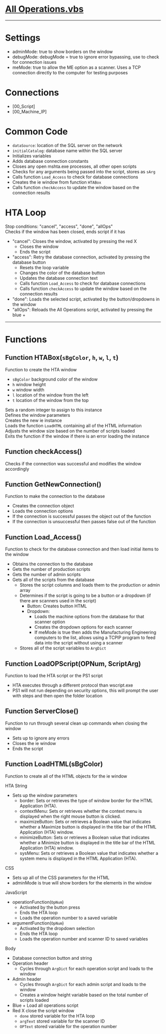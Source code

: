 # [All Operations.vbs](https://bitbucket.org/FlowCorp_CC/contract_cutting/src/master/All%20Operations.vbs)

---

# Settings

 * adminMode: true to show borders on the window
 * debugMode: debugMode = true to ignore error bypassing, use to check for connection issues
 * meMode: true to allow the ME option as a scanner.  Uses a TCP connection directly to the computer for testing purposes
 
# Connections

 * \[00_Script\]
 * \[00_Machine_IP\]
 
# Common Code

 * `dataSource`: location of the SQL server on the network
 * `initialCatalog`: database name within the SQL server
 * Initializes variables
 * Adds database connection constants
 * Closes any open mshta.exe processes, all other open scripts
 * Checks for any arguments being passed into the script, stores as `sArg`
 * Calls function `Load_Access` to check for database connections
 * Creates the ie window from function `HTABox`
 * Calls function `checkAccess` to update the window based on the connection results
 
# HTA Loop

Stop conditions: "cancel", "access", "done", "allOps"  
Checks if the window has been closed, ends script if it has
 
 * "cancel": Closes the window, activated by pressing the red X  
	* Closes the window
	* Ends the script
 * "access": Retry the database connection, activated by pressing the database button
	* Resets the loop variable
	* Changes the color of the database button
	* Updates the database connection text
	* Calls function `Load_Access` to check for database connections
	* Calls function `checkAccess` to update the window based on the connection results
 * "done": Loads the selected script, activated by the button/dropdowns in the window
 * "allOps": Reloads the All Operations script, activated by pressing the blue +
 
 ---
 
# Functions

## Function HTABox(`sBgColor`, `h`, `w`, `l`, `t`)

Function to create the HTA window

 * `sBgColor` background color of the window
 * `h` window height
 * `w` window width
 * `l` location of the window from the left
 * `t` location of the window from the top
 
Sets a random integer to assign to this instance  
Defines the window parameters  
Creates the new ie instance  
Loads the function `LoadHTML` containing all of the HTML information  
Adjusts the window size based on the number of scripts loaded  
Exits the function if the window if there is an error loading the instance

## Function checkAccess()

Checks if the connection was successful and modifies the window accordingly

## Function GetNewConnection()

Function to make the connection to the database  

 * Creates the connection object
 * Loads the connection options
 * If the connection is successful passes the object out of the function
 * If the connection is unsuccessful then passes false out of the function

## Function Load_Access()

Function to check for the database connection and then load initial items to the window

 * Obtains the connection to the database
 * Gets the number of production scripts
 * Gets the number of admin scripts
 * Gets all of the scripts from the database
	* Stores the script columns and loads them to the production or admin array
	* Determines if the script is going to be a button or a dropdown (if there are scanners used in the script)
		* Button: Creates button HTML
		* Dropdown:
			* Loads the machine options from the database for that scanner option
			* Creates the dropdown options for each scanner
			* If meMode is true then adds the Manufacturing Engineering computers to the list, allows using a TCPIP program to feed data into the script without using a scanner
	* Stores all of the script variables to `ArgDict`

## Function LoadOPScript(OPNum, ScriptArg)

Function to load the HTA script or the PS1 script

 * HTA executes through a different protocol than wscript.exe
 * PS1 will not run depending on security options, this will prompt the user with steps and then open the folder location

## Function ServerClose()

Function to run through several clean up commands when closing the window

 * Sets up to ignore any errors
 * Closes the ie window
 * Ends the script

## Function LoadHTML(sBgColor)

Function to create all of the HTML objects for the ie window  
  
HTA String

 * Sets up the window parameters
	* border:			Sets or retrieves the type of window border for the HTML Application (HTA).
	* contextMenu:		Sets or retrieves whether the context menu is displayed when the right mouse button is clicked.
	* maximizeButton:	Sets or retrieves a Boolean value that indicates whether a Maximize button is displayed in the title bar of the HTML Application (HTA) window.
	* minimizeButton:	Sets or retrieves a Boolean value that indicates whether a Minimize button is displayed in the title bar of the HTML Application (HTA) window.
	* sysMenu:			Sets or retrieves a Boolean value that indicates whether a system menu is displayed in the HTML Application (HTA).
 
CSS

 * Sets up all of the CSS parameters for the HTML
 * adminMode is true will show borders for the elements in the window
 
JavaScript

 * operationFunction(`OpNum`) 
	* Activated by the button press
	* Ends the HTA loop
	* Loads the operation number to a saved variable
 * argumentFunction(`OpNum`)
	* Activated by the dropdown selection
	* Ends the HTA loop 
	* Loads the operation number and scanner ID to saved variables
 
Body

 * Database connection button and string
 * Operation header
	* Cycles through `ArgDict` for each operation script and loads to the window
 * Admin header
	* Cycles through `ArgDict` for each admin script and loads to the window
	* Creates a window height variable based on the total number of scripts loaded
 * Blue + Load all operations script
 * Red X close the script window
	* `done` stored variable for the HTA loop
	* `argText` stored variable for the scanner ID
	* `OPText` stored variable for the operation number